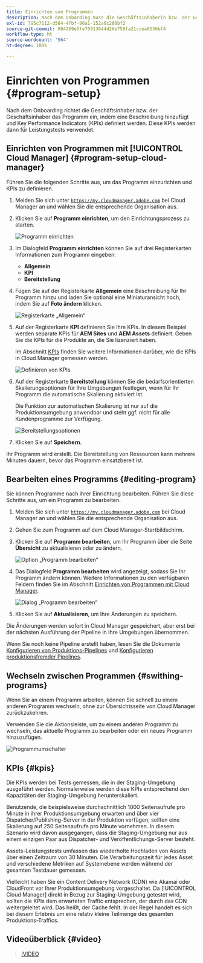 ```yaml
---
title: Einrichten von Programmen
description: Nach dem Onbarding muss die Geschäftsinhaberin bzw. der Geschäftsinhaber verschiedene Ersteinstellungen am Programm vornehmen.
exl-id: 795c7112-d564-4fbf-96a1-152a6c286bf2
source-git-commit: 984269e5fe70913644d26e759fa21ccea0536bf4
workflow-type: ht
source-wordcount: '564'
ht-degree: 100%

---
```



# Einrichten von Programmen {#program-setup}

Nach dem Onboarding richtet die Geschäftsinhaber bzw. der Geschäftsinhaber das Programm ein, indem eine Beschreibung hinzufügt und Key Performance Indicators (KPIs) definiert werden. Diese KPIs werden dann für Leistungstests verwendet.

## Einrichten von Programmen mit [!UICONTROL Cloud Manager] {#program-setup-cloud-manager}

Führen Sie die folgenden Schritte aus, um das Programm einzurichten und KPIs zu definieren.

1. Melden Sie sich unter [`https://my.cloudmanager.adobe.com`](https://my.cloudmanager.adobe.com) bei Cloud Manager an und wählen Sie die entsprechende Organisation aus.

1. Klicken Sie auf **Programm einrichten**, um den Einrichtungsprozess zu starten.

   ![Programm einrichten](/help/assets/set-up-program/setup1.png)

1. Im Dialogfeld **Programm einrichten** können Sie auf drei Registerkarten Informationen zum Programm eingeben:

   * **Allgemein**
   * **KPI**
   * **Bereitstellung**

1. Fügen Sie auf der Registerkarte **Allgemein** eine Beschreibung für Ihr Programm hinzu und laden Sie optional eine Miniaturansicht hoch, indem Sie auf **Foto ändern** klicken.

   ![Registerkarte „Allgemein“](/help/assets/Setup_Program-General.png)

1. Auf der Registerkarte **KPI** definieren Sie Ihre KPIs. In diesem Beispiel werden separate KPIs für **AEM Sites** und **AEM Assets** definiert. Geben Sie die KPIs für die Produkte an, die Sie lizenziert haben.

   Im Abschnitt [KPIs](#kpis) finden Sie weitere Informationen darüber, wie die KPIs in Cloud Manager gemessen werden.

   ![Definieren von KPIs](/help/assets/Setup_Program-KPIs.png)

1. Auf der Registerkarte **Bereitstellung** können Sie die bedarfsorientierten Skalierungsoptionen für Ihre Umgebungen festlegen, wenn für Ihr Programm die automatische Skalierung aktiviert ist.

   Die Funktion zur automatischen Skalierung ist nur auf die Produktionsumgebung anwendbar und steht ggf. nicht für alle Kundenprogramme zur Verfügung.

   ![Bereitstellungsoptionen](/help/assets/Setup_Program-Provisioning.png)

1. Klicken Sie auf **Speichern**.

Ihr Programm wird erstellt. Die Bereitstellung von Ressourcen kann mehrere Minuten dauern, bevor das Programm einsatzbereit ist.

## Bearbeiten eines Programms {#editing-program}

Sie können Programme nach ihrer Einrichtung bearbeiten. Führen Sie diese Schritte aus, um ein Programm zu bearbeiten.

1. Melden Sie sich unter [`https://my.cloudmanager.adobe.com`](https://my.cloudmanager.adobe.com) bei Cloud Manager an und wählen Sie die entsprechende Organisation aus.

1. Gehen Sie zum Programm auf dem Cloud Manager-Startbildschirm.

1. Klicken Sie auf **Programm bearbeiten**, um Ihr Programm über die Seite **Übersicht** zu aktualisieren oder zu ändern.

   ![Option „Programm bearbeiten“](/help/assets/set-up-program/edit-program1.png)

1. Das Dialogfeld **Programm bearbeiten** wird angezeigt, sodass Sie Ihr Programm ändern können. Weitere Informationen zu den verfügbaren Feldern finden Sie im Abschnitt [Einrichten von Programmen mit Cloud Manager](#program-setup-cloud-manager).

   ![Dialog „Programm bearbeiten“](/help/assets/set-up-program/edit-program-general.png)

1. Klicken Sie auf **Aktualisieren**, um Ihre Änderungen zu speichern.

Die Änderungen werden sofort in Cloud Manager gespeichert, aber erst bei der nächsten Ausführung der Pipeline in Ihre Umgebungen übernommen.

Wenn Sie noch keine Pipeline erstellt haben, lesen Sie die Dokumente [Konfigurieren von Produktions-Pipelines](/help/using/production-pipelines.md) und [Konfigurieren produktionsfremder Pipelines](/help/using/non-production-pipelines.md).

## Wechseln zwischen Programmen {#swithing-programs}

Wenn Sie an einem Programm arbeiten, können Sie schnell zu einem anderen Programm wechseln, ohne zur Übersichtsseite von Cloud Manager zurückzukehren.

Verwenden Sie die Aktionsleiste, um zu einem anderen Programm zu wechseln, das aktuelle Programm zu bearbeiten oder ein neues Programm hinzuzufügen.

![Programmumschalter](/help/assets/set-up-program/setup2.png)

## KPIs {#kpis}

Die KPIs werden bei Tests gemessen, die in der Staging-Umgebung ausgeführt werden. Normalerweise werden diese KPIs entsprechend den Kapazitäten der Staging-Umgebung herunterskaliert.

Benutzende, die beispielsweise durchschnittlich 1000 Seitenaufrufe pro Minute in ihrer Produktionsumgebung erwarten und über vier Dispatcher/Publishing-Server in der Produktion verfügen, sollten eine Skalierung auf 250 Seitenaufrufe pro Minute vornehmen. In diesem Szenario wird davon ausgegangen, dass die Staging-Umgebung nur aus einem einzigen Paar aus Dispatcher- und Veröffentlichungs-Server besteht.

Assets-Leistungstests umfassen das wiederholte Hochladen von Assets über einen Zeitraum von 30 Minuten. Die Verarbeitungszeit für jedes Asset und verschiedene Metriken auf Systemebene werden während der gesamten Testdauer gemessen.

Vielleicht haben Sie ein Content Delivery Network (CDN) wie Akamai oder CloudFront vor Ihrer Produktionsumgebung vorgeschaltet. Da [!UICONTROL Cloud Manager] direkt in Bezug zur Staging-Umgebung getestet wird, sollten die KPIs dem erwarteten Traffic entsprechen, der durch das CDN weitergeleitet wird. Das heißt, der Cache fehlt. In der Regel handelt es sich bei diesem Erlebnis um eine relativ kleine Teilmenge des gesamten Produktions-Traffics.

## Videoüberblick {#video}

>[!VIDEO](https://video.tv.adobe.com/v/26313/)
